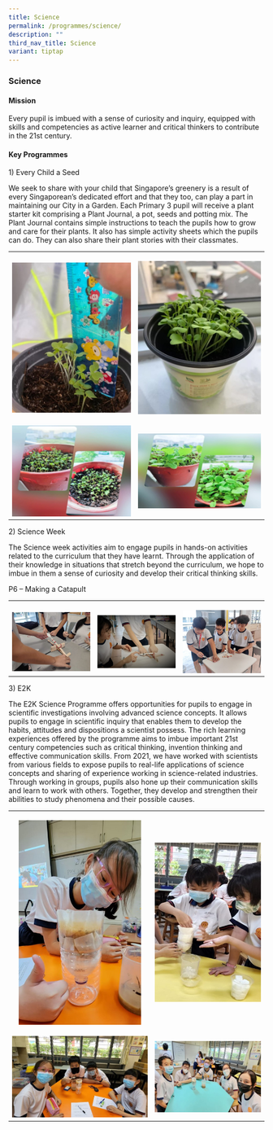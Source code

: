 ```yaml
---
title: Science
permalink: /programmes/science/
description: ""
third_nav_title: Science
variant: tiptap
---
```

<h3><strong>Science</strong></h3>
<h4><strong>Mission</strong></h4>
<p>Every pupil is imbued with a sense of curiosity and inquiry, equipped
with skills and competencies as active learner and critical thinkers to
contribute in the 21st century.</p>
<h4><strong>Key Programmes</strong></h4>
<p>1) Every Child a Seed</p>
<p>We seek to share with your child that Singapore’s greenery is a result
of every Singaporean’s dedicated effort and that they too, can play a part
in maintaining our City in a Garden. Each Primary 3 pupil will receive
a plant starter kit comprising a Plant Journal, a pot, seeds and potting
mix. The Plant Journal contains simple instructions to teach the pupils
how to grow and care for their plants. It also has simple activity sheets
which the pupils can do. They can also share their plant stories with their
classmates.</p>
<table style="minWidth: 50px">
<colgroup>
<col>
<col>
</colgroup>
<tbody>
<tr>
<th rowspan="1" colspan="1">
<p></p>
<div class="isomer-image-wrapper">
<img style="width: 100%" height="auto" width="100%" alt="" src="/images/Science/picture1.jpg">
</div>
</th>
<th rowspan="1" colspan="1">
<p></p>
<div class="isomer-image-wrapper">
<img style="width: 100%" height="auto" width="100%" alt="" src="/images/Science/picture2.jpg">
</div>
</th>
</tr>
<tr>
<td rowspan="1" colspan="1">
<p></p>
<div class="isomer-image-wrapper">
<img style="width: 100%" height="auto" width="100%" alt="" src="/images/Science/picture3.jpg">
</div>
</td>
<td rowspan="1" colspan="1">
<p></p>
<div class="isomer-image-wrapper">
<img style="width: 100%" height="auto" width="100%" alt="" src="/images/Science/picture4.jpg">
</div>
</td>
</tr>
</tbody>
</table>
<p></p>
<p>2) Science Week</p>
<p>The Science week activities aim to engage pupils in hands-on activities
related to the curriculum that they have learnt. Through the application
of their knowledge in situations that stretch beyond the curriculum, we
hope to imbue in them a sense of curiosity and develop their critical thinking
skills.</p>
<p>P6 – Making a Catapult</p>
<table style="minWidth: 75px">
<colgroup>
<col>
<col>
<col>
</colgroup>
<tbody>
<tr>
<th rowspan="1" colspan="1">
<p></p>
<div class="isomer-image-wrapper">
<img style="width: 100%" height="auto" width="100%" alt="" src="/images/Science/1729472927161.jpg">
</div>
</th>
<th rowspan="1" colspan="1">
<p></p>
<div class="isomer-image-wrapper">
<img style="width: 100%" height="auto" width="100%" alt="" src="/images/Science/IMG20241010093602_.jpg">
</div>
</th>
<th rowspan="1" colspan="1">
<p></p>
<div class="isomer-image-wrapper">
<img style="width: 100%" height="auto" width="100%" alt="" src="/images/Science/1729472927189.jpg">
</div>
</th>
</tr>
</tbody>
</table>
<p></p>
<p>3) E2K</p>
<p>The E2K Science Programme offers opportunities for pupils to engage in
scientific investigations involving advanced science concepts. It allows
pupils to engage in scientific inquiry that enables them to develop the
habits, attitudes and dispositions a scientist possess. The rich learning
experiences offered by the programme aims to imbue important 21st century
competencies such as critical thinking, invention thinking and effective
communication skills. From 2021, we have worked with scientists from various
fields to expose pupils to real-life applications of science concepts and
sharing of experience working in science-related industries. Through working
in groups, pupils also hone up their communication skills and learn to
work with others. Together, they develop and strengthen their abilities
to study phenomena and their possible causes.</p>
<table style="minWidth: 50px">
<colgroup>
<col>
<col>
</colgroup>
<tbody>
<tr>
<th rowspan="1" colspan="1">
<p></p>
<div class="isomer-image-wrapper">
<img style="width: 90%;" height="auto" width="100%" alt="" src="/images/Science/picture23.jpg">
</div>
</th>
<th rowspan="1" colspan="1">
<p></p>
<div class="isomer-image-wrapper">
<img style="width: 100%" height="auto" width="100%" alt="" src="/images/Science/picture26.jpg">
</div>
</th>
</tr>
<tr>
<td rowspan="1" colspan="1">
<p></p>
<div class="isomer-image-wrapper">
<img style="width: 100%" height="auto" width="100%" alt="" src="/images/Science/picture24.jpg">
</div>
</td>
<td rowspan="1" colspan="1">
<p></p>
<div class="isomer-image-wrapper">
<img style="width: 100%" height="auto" width="100%" alt="" src="/images/Science/picture22.jpg">
</div>
</td>
</tr>
</tbody>
</table>
<p></p>
<p></p>
<p></p>
